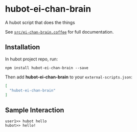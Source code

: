 # hubot-ei-chan-brain

A hubot script that does the things

See [`src/ei-chan-brain.coffee`](src/ei-chan-brain.coffee) for full documentation.

## Installation

In hubot project repo, run:

`npm install hubot-ei-chan-brain --save`

Then add **hubot-ei-chan-brain** to your `external-scripts.json`:

```json
[
  "hubot-ei-chan-brain"
]
```

## Sample Interaction

```
user1>> hubot hello
hubot>> hello!
```
